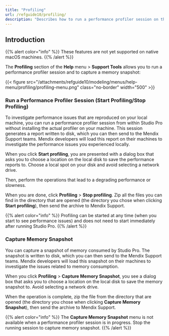 ```yaml
---
title: "Profiling"
url: /refguide10/profiling/
description: "Describes how to run a performance profiler session on the local machine from within Studio-Pro."
---
```


## Introduction

{{% alert color="info" %}}
These features are not yet supported on native macOS machines.
{{% /alert %}}

The **Profiling** section of the **Help** menu > **Support Tools** allows you to run a performance profiler session and to capture a memory snapshot:

{{< figure src="/attachments/refguide10/modeling/menus/help-menu/profiling/profiling-menu.png" class="no-border" width="500" >}}

### Run a Performance Profiler Session (Start Profiling/Stop Profiling)

To investigate performance issues that are reproduced on your local machine, you can run a performance profiler session from within Studio Pro without installing the actual profiler on your machine. This session generates a report written to disk, which you can then send to the Mendix Support teams. Mendix developers will load this report on their machines to investigate the performance issues you experienced locally. 

When you click **Start profiling**, you are presented with a dialog box that asks you to choose a location on the local disk to save the performance reports to. Choose a local spot on your disk and avoid selecting a network drive.

Then, perform the operations that lead to a degrading performance or slowness. 

When you are done, click **Profiling** > **Stop profiling**. Zip all the files you can find in the directory that are opened (the directory you chose when clicking **Start profiling**), then send the archive to Mendix Support.

{{% alert color="info" %}}
Profiling can be started at any time (when you start to see performance issues) and does not need to start immediately after running Studio Pro.
{{% /alert %}}

### Capture Memory Snapshot

You can capture a snapshot of memory consumed by Studio Pro. The snapshot is written to disk, which you can then send to the Mendix Support teams. Mendix developers will load this snapshot on their machines to investigate the issues related to memory consumption.

When you click **Profiling** > **Capture Memory Snapshot**, you see a dialog box that asks you to choose a location on the local disk to save the memory snapshot to. Avoid selecting a network drive.

When the operation is complete, zip the file from the directory that are opened (the directory you chose when clicking **Capture Memory Snapshot**), then send the archive to Mendix Support.

{{% alert color="info" %}}
The **Capture Memory Snapshot** menu is not available when a performance profiler session is in progress. Stop the running session to capture memory snapshot.
{{% /alert %}}
